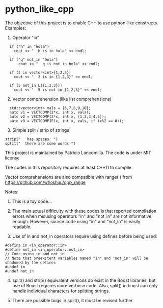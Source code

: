 # python_like_cpp

The objective of this project is to enable C++ to use python-like constructs. Examples:

1) Operator "in"
```
  if ("h" in "hola")
    cout << "  h is in hola" << endl;

  if ("q" not_in "hola")
      cout << "  q is not in hola" << endl;
  
  if (2 in vector<int>{1,2,3})
    cout << "  2 is in {1,2,3}" << endl;
   
  if (5 not_in L({1,2,3}))
    cout << "  5 is not in {1,2,3}" << endl;
```

2) Vector comprehension (like list comprehensions)
```
  std::vector<int> vals = {6,7,8,9,10};
  auto v1 = VECTCOMP(2*x, int x, vals);
  auto v2 = VECTCOMP(2*x, int x, {1,2,3,4,5});
  auto v3 = VECTCOMPIF(x, int x, vals, if (x%2 == 0));
```

3) Simple split / strip of strings
```
strip("   has spaces  ")
split("  there are some words ")
```

This project is maintained by Patricio Loncomilla. The code is under MIT license

The codes in this repository requires at least C++11 to compile

Vector comprehensions are also compatible with range( ) from https://github.com/whoshuu/cpp_range

Notes:

1) This is a toy code...

2) The main actual difficulty with these codes is that reported compilation errors when misusing operators "in" and "not_in" are not informative enough. However, source code using "in" and "not_in" is easily readable.

3) Use of in and not_in operators require using defines before being used:
```
#define in <in_operator::in>
#define not_in <in_operator::not_in>
// Code using in and not_in
// Note that preexstent variables named "in" and "not_in" will be shadowed by the defines
#undef in
#undef not_in
```

4) split() and strip() equivalent versions do exist in the Boost libraries, but use of Boost requires more verbose code. Also, split() in boost can only handle individual characters for splitting strings.

5) There are possible bugs in split(), it must be revised further
